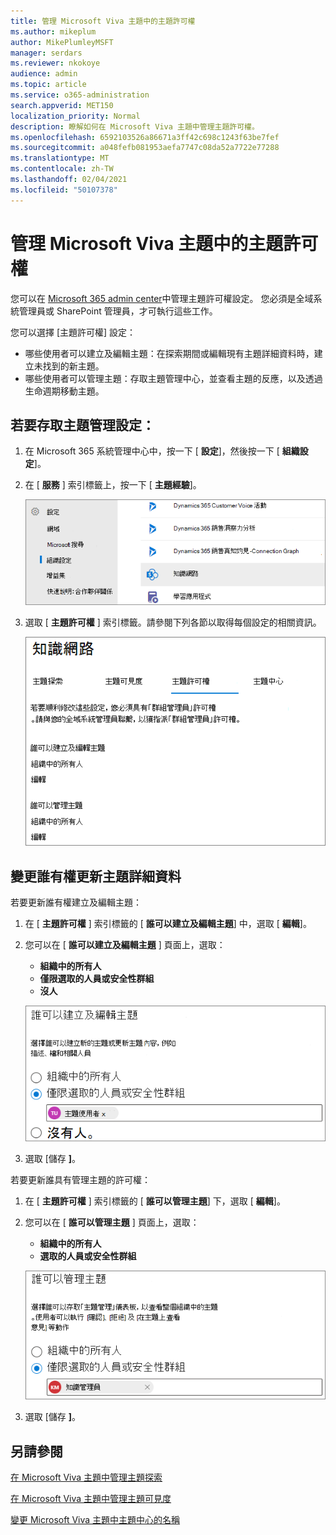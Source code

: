 ```yaml
---
title: 管理 Microsoft Viva 主題中的主題許可權
ms.author: mikeplum
author: MikePlumleyMSFT
manager: serdars
ms.reviewer: nkokoye
audience: admin
ms.topic: article
ms.service: o365-administration
search.appverid: MET150
localization_priority: Normal
description: 瞭解如何在 Microsoft Viva 主題中管理主題許可權。
ms.openlocfilehash: 6592103526a86671a3ff42c698c1243f63be7fef
ms.sourcegitcommit: a048fefb081953aefa7747c08da52a7722e77288
ms.translationtype: MT
ms.contentlocale: zh-TW
ms.lasthandoff: 02/04/2021
ms.locfileid: "50107378"
---
```

# <a name="manage-topic-permissions-in-microsoft-viva-topics"></a>管理 Microsoft Viva 主題中的主題許可權

您可以在 [Microsoft 365 admin center](https://admin.microsoft.com)中管理主題許可權設定。 您必須是全域系統管理員或 SharePoint 管理員，才可執行這些工作。

您可以選擇 [主題許可權] 設定：

- 哪些使用者可以建立及編輯主題：在探索期間或編輯現有主題詳細資料時，建立未找到的新主題。
- 哪些使用者可以管理主題：存取主題管理中心，並查看主題的反應，以及透過生命週期移動主題。

## <a name="to-access-topics-management-settings"></a>若要存取主題管理設定：

1. 在 Microsoft 365 系統管理中心中，按一下 [ **設定**]，然後按一下 [ **組織設定**]。
2. 在 [ **服務** ] 索引標籤上，按一下 [ **主題經驗**]。

    ![將人員連線至知識](../media/admin-org-knowledge-options-completed.png) 

3. 選取 [ **主題許可權** ] 索引標籤。請參閱下列各節以取得每個設定的相關資訊。

    ![知識網路-設定](../media/knowledge-network-settings-topic-permissions.png) 

## <a name="change-who-has-permissions-to-update-topic-details"></a>變更誰有權更新主題詳細資料

若要更新誰有權建立及編輯主題：

1. 在 [ **主題許可權** ] 索引標籤的 [ **誰可以建立及編輯主題**] 中，選取 [ **編輯**]。
2. 您可以在 [ **誰可以建立及編輯主題** ] 頁面上，選取：
    - **組織中的所有人**
    - **僅限選取的人員或安全性群組**
    - **沒人**

    ![建立及編輯主題](../media/k-manage-who-can-create-and-edit.png)  

3. 選取 [儲存 **]**。

若要更新誰具有管理主題的許可權：

1. 在 [ **主題許可權** ] 索引標籤的 [ **誰可以管理主題**] 下，選取 [ **編輯**]。
2. 您可以在 [ **誰可以管理主題** ] 頁面上，選取：
    - **組織中的所有人**
    - **選取的人員或安全性群組**

    ![管理主題](../media/k-manage-who-can-manage-topics.png)  

3. 選取 [儲存 **]**。

## <a name="see-also"></a>另請參閱

[在 Microsoft Viva 主題中管理主題探索](topic-experiences-discovery.md)

[在 Microsoft Viva 主題中管理主題可見度](topic-experiences-knowledge-rules.md)

[變更 Microsoft Viva 主題中主題中心的名稱](topic-experiences-administration.md)
